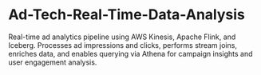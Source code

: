 # Ad-Tech-Real-Time-Data-Analysis
Real-time ad analytics pipeline using AWS Kinesis, Apache Flink, and Iceberg. Processes ad impressions and clicks, performs stream joins, enriches data, and enables querying via Athena for campaign insights and user engagement analysis.
